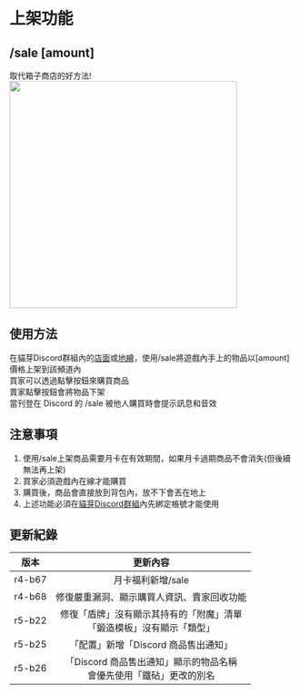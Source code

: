 # 上架功能

## /sale [amount]

取代箱子商店的好方法!  
<img src="https://cdn.discordapp.com/attachments/1278590591734779904/1392534414302380062/image.png?ex=68bc593c&is=68bb07bc&hm=e7af385e7c69f0c98a98561e1984ebec6a2513ddd655de2bcfd9fb59c6453c11&" width=400>

## 使用方法

在貓芽Discord群組內的[店面](https://discord.com/channels/1278590147193081947/1379683775562383420)或[地繪](https://discord.com/channels/1278590147193081947/1379684060565213316)，使用/sale將遊戲內手上的物品以[amount]價格上架到該頻道內  
買家可以透過點擊按鈕來購買商品  
賣家點擊按鈕會將物品下架  
當刊登在 Discord 的 /sale 被他人購買時會提示訊息和音效  

## 注意事項

1. 使用/sale上架商品需要月卡在有效期間，如果月卡過期商品不會消失(但後續無法再上架)
2. 買家必須遊戲內在線才能購買
3. 購買後，商品會直接放到背包內，放不下會丟在地上
4. 上述功能必須在[貓芽Discord群組](https://discord.gg/catbud)內先綁定帳號才能使用

## 更新紀錄

|版本|更新內容|
|:---:|:---:|
|r4-b67|月卡福利新增/sale|
|r4-b68|修復嚴重漏洞、顯示購買人資訊、賣家回收功能|
|r5-b22|修復「盾牌」沒有顯示其持有的「附魔」清單<br>「鍛造模板」沒有顯示「類型」|
|r5-b25|「配置」新增「Discord 商品售出通知」|
|r5-b26|「Discord 商品售出通知」顯示的物品名稱<br>會優先使用「鐵砧」更改的別名|
<!-- markdownlint-disable-file MD033 MD045-->  
